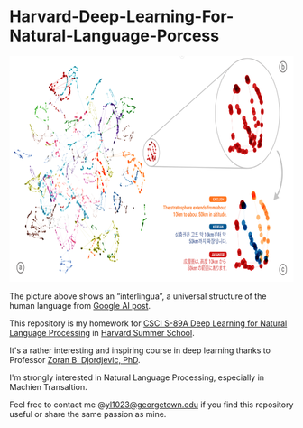 # Harvard-Deep-Learning-For-Natural-Language-Porcess
<img src = "Google Interlingua.png" height = "400">

The picture above shows an “interlingua”, a universal structure of the human language from 
[Google AI post](http://ai.googleblog.com/2016/11/zero-shot-translation-with-googles.html).

This repository is my homework for [CSCI S-89A Deep Learning for Natural Language Processing](https://www.summer.harvard.edu/course-catalog/courses/deep-learning-for-natural-language-processing/34452?keyword=deep%20learning)
in [Harvard Summer School](https://www.summer.harvard.edu).

It's a rather interesting and inspiring course in deep learning thanks to Professor 
[Zoran B. Djordjevic, PhD](https://www.linkedin.com/in/zoran-djordjevic-17709925/). 

I'm strongly interested in Natural Language Processing, especially in Machien Transaltion.

Feel free to contact me @yl1023@georgetown.edu if you find this repository useful or share the same passion as mine.
